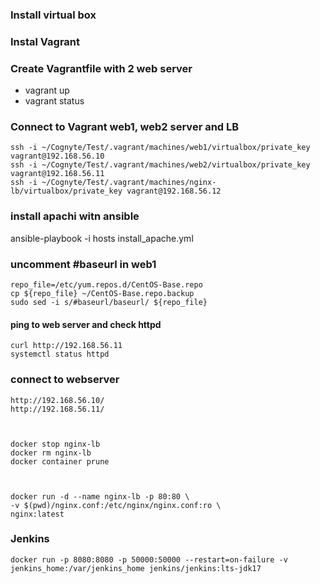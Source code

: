 ### Install virtual box

### Instal Vagrant

### Create Vagrantfile with 2 web server
  - vagrant up
  - vagrant status

### Connect to Vagrant web1, web2 server and LB
    ssh -i ~/Cognyte/Test/.vagrant/machines/web1/virtualbox/private_key vagrant@192.168.56.10
    ssh -i ~/Cognyte/Test/.vagrant/machines/web2/virtualbox/private_key vagrant@192.168.56.11
    ssh -i ~/Cognyte/Test/.vagrant/machines/nginx-lb/virtualbox/private_key vagrant@192.168.56.12

### install apachi witn ansible
ansible-playbook -i hosts install_apache.yml

### uncomment #baseurl in web1
    repo_file=/etc/yum.repos.d/CentOS-Base.repo
    cp ${repo_file} ~/CentOS-Base.repo.backup
    sudo sed -i s/#baseurl/baseurl/ ${repo_file}


#### ping to web server and check httpd
    curl http://192.168.56.11
    systemctl status httpd

### connect to webserver 
    http://192.168.56.10/
    http://192.168.56.11/



    docker stop nginx-lb
    docker rm nginx-lb
    docker container prune



    docker run -d --name nginx-lb -p 80:80 \
    -v $(pwd)/nginx.conf:/etc/nginx/nginx.conf:ro \
    nginx:latest


### Jenkins
    docker run -p 8080:8080 -p 50000:50000 --restart=on-failure -v jenkins_home:/var/jenkins_home jenkins/jenkins:lts-jdk17